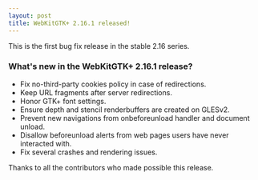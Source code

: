```yaml
---
layout: post
title: WebKitGTK+ 2.16.1 released!
---
```


This is the first bug fix release in the stable 2.16 series.

### What's new in the WebKitGTK+ 2.16.1 release?

 - Fix no-third-party cookies policy in case of redirections.
 - Keep URL fragments after server redirections.
 - Honor GTK+ font settings.
 - Ensure depth and stencil renderbuffers are created on GLESv2.
 - Prevent new navigations from onbeforeunload handler and document unload.
 - Disallow beforeunload alerts from web pages users have never interacted with.
 - Fix several crashes and rendering issues.

Thanks to all the contributors who made possible this release.